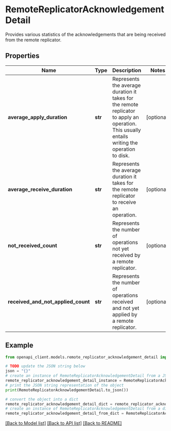 # RemoteReplicatorAcknowledgementDetail

Provides various statistics of the acknowledgements that are being received from the remote replicator.

## Properties

Name | Type | Description | Notes
------------ | ------------- | ------------- | -------------
**average_apply_duration** | **str** | Represents the average duration it takes for the remote replicator to apply an operation. This usually entails writing the operation to disk. | [optional] 
**average_receive_duration** | **str** | Represents the average duration it takes for the remote replicator to receive an operation. | [optional] 
**not_received_count** | **str** | Represents the number of operations not yet received by a remote replicator. | [optional] 
**received_and_not_applied_count** | **str** | Represents the number of operations received and not yet applied by a remote replicator. | [optional] 

## Example

```python
from openapi_client.models.remote_replicator_acknowledgement_detail import RemoteReplicatorAcknowledgementDetail

# TODO update the JSON string below
json = "{}"
# create an instance of RemoteReplicatorAcknowledgementDetail from a JSON string
remote_replicator_acknowledgement_detail_instance = RemoteReplicatorAcknowledgementDetail.from_json(json)
# print the JSON string representation of the object
print(RemoteReplicatorAcknowledgementDetail.to_json())

# convert the object into a dict
remote_replicator_acknowledgement_detail_dict = remote_replicator_acknowledgement_detail_instance.to_dict()
# create an instance of RemoteReplicatorAcknowledgementDetail from a dict
remote_replicator_acknowledgement_detail_from_dict = RemoteReplicatorAcknowledgementDetail.from_dict(remote_replicator_acknowledgement_detail_dict)
```
[[Back to Model list]](../README.md#documentation-for-models) [[Back to API list]](../README.md#documentation-for-api-endpoints) [[Back to README]](../README.md)


